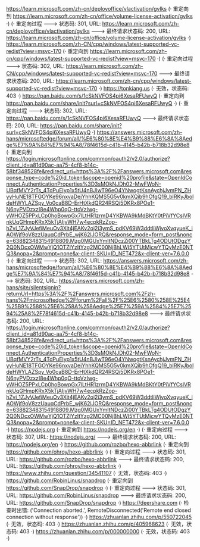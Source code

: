 https://learn.microsoft.com/zh-cn/deployoffice/vlactivation/gvlks (· 重定向到 https://learn.microsoft.com/zh-cn/office/volume-license-activation/gvlks ·)
(· 重定向过程 ---> 状态码: 301, URL: https://learn.microsoft.com/zh-cn/deployoffice/vlactivation/gvlks ---> 最终请求状态码: 200, URL: https://learn.microsoft.com/zh-cn/office/volume-license-activation/gvlks ·)
https://learn.microsoft.com/zh-CN/cpp/windows/latest-supported-vc-redist?view=msvc-170 (· 重定向到 https://learn.microsoft.com/zh-cn/cpp/windows/latest-supported-vc-redist?view=msvc-170 ·)
(· 重定向过程 ---> 状态码: 302, URL: https://learn.microsoft.com/zh-CN/cpp/windows/latest-supported-vc-redist?view=msvc-170 ---> 最终请求状态码: 200, URL: https://learn.microsoft.com/zh-cn/cpp/windows/latest-supported-vc-redist?view=msvc-170 ·)
https://tonkiang.us (· 无效，状态码: 403 ·)
https://pan.baidu.com/s/1cSkNVFOS4pi6XesaRFUwyQ (· 重定向到 https://pan.baidu.com/share/init?surl=cSkNVFOS4pi6XesaRFUwyQ ·)
(· 重定向过程 ---> 状态码: 302, URL: https://pan.baidu.com/s/1cSkNVFOS4pi6XesaRFUwyQ ---> 最终请求状态码: 200, URL: https://pan.baidu.com/share/init?surl=cSkNVFOS4pi6XesaRFUwyQ ·)
https://answers.microsoft.com/zh-hans/microsoftedge/forum/all/%E6%80%8E%E4%B9%88%E6%8A%8Aedge%E7%9A%84%E7%94%A8/78f4615d-c41b-4145-b42b-b718b32d98e8 (· 重定向到 https://login.microsoftonline.com/common/oauth2/v2.0/authorize?client_id=a81d90ac-aa75-4cf8-b14c-58bf348528fe&redirect_uri=https%3A%2F%2Fanswers.microsoft.com&response_type=code%20id_token&scope=openid%20profile&state=OpenIdConnect.AuthenticationProperties%3D3sMOkNJDh02-MwFWoN-UBqfMVY2rTs_4TdPuEIyp1x5tU4nBJIwT96eO4YNwogtKsnAychjJvmPN_ZHyyHuNE18TFGOYKe96nxvaDejYhhKQMS5G5v0kmXQib9hOfgQ19_bIRKyJboldeHWYLAZSpy_Vo0caB8D-ErHtXkdQR24RSQi5DKRx8POe1-N6nyPVDzxzI8e4Whp0qO-ttoVzIwg-yWHOZ5PPxLCp0hoBowpGx7lLtHR1zrmD4YKBWA9kMdBKtY0tPiVfYCslVRnkUqGHmpKRxX5kTjAIjvWH7w4ecpkRzZop-hZvi_1ZJyVJefiMeuOv3Xit4jEAKv2oj2i3ymS_pdKV69W3ddtliWjvoXvqyueK_iAOWjf9oV8zzUauqCdPrbE_wjK62lJORQ&response_mode=form_post&nonce=638823483154918809.Mzg0MGUxYmItNDczZi00YTBkLTg4ODUtODgzY2Q0NDcxOWMwYjQ1OTZlYzItYzg2MC00NjBhLWI5YTUtMjcwYTQyMzE0NTQ3&nopa=2&prompt=none&x-client-SKU=ID_NET472&x-client-ver=7.6.0.0 ·)
(· 重定向过程 ---> 状态码: 302, URL: https://answers.microsoft.com/zh-hans/microsoftedge/forum/all/%E6%80%8E%E4%B9%88%E6%8A%8Aedge%E7%9A%84%E7%94%A8/78f4615d-c41b-4145-b42b-b718b32d98e8 ---> 状态码: 302, URL: https://answers.microsoft.com/zh-hans/site/silentsignin?returnUrl=https%3A%2F%2Fanswers.microsoft.com%2Fzh-hans%2Fmicrosoftedge%2Fforum%2Fall%2F%25E6%2580%258E%25E4%25B9%2588%25E6%258A%258Aedge%25E7%259A%2584%25E7%2594%25A8%2F78f4615d-c41b-4145-b42b-b718b32d98e8 ---> 最终请求状态码: 200, URL: https://login.microsoftonline.com/common/oauth2/v2.0/authorize?client_id=a81d90ac-aa75-4cf8-b14c-58bf348528fe&redirect_uri=https%3A%2F%2Fanswers.microsoft.com&response_type=code%20id_token&scope=openid%20profile&state=OpenIdConnect.AuthenticationProperties%3D3sMOkNJDh02-MwFWoN-UBqfMVY2rTs_4TdPuEIyp1x5tU4nBJIwT96eO4YNwogtKsnAychjJvmPN_ZHyyHuNE18TFGOYKe96nxvaDejYhhKQMS5G5v0kmXQib9hOfgQ19_bIRKyJboldeHWYLAZSpy_Vo0caB8D-ErHtXkdQR24RSQi5DKRx8POe1-N6nyPVDzxzI8e4Whp0qO-ttoVzIwg-yWHOZ5PPxLCp0hoBowpGx7lLtHR1zrmD4YKBWA9kMdBKtY0tPiVfYCslVRnkUqGHmpKRxX5kTjAIjvWH7w4ecpkRzZop-hZvi_1ZJyVJefiMeuOv3Xit4jEAKv2oj2i3ymS_pdKV69W3ddtliWjvoXvqyueK_iAOWjf9oV8zzUauqCdPrbE_wjK62lJORQ&response_mode=form_post&nonce=638823483154918809.Mzg0MGUxYmItNDczZi00YTBkLTg4ODUtODgzY2Q0NDcxOWMwYjQ1OTZlYzItYzg2MC00NjBhLWI5YTUtMjcwYTQyMzE0NTQ3&nopa=2&prompt=none&x-client-SKU=ID_NET472&x-client-ver=7.6.0.0 ·)
https://nodejs.org (· 重定向到 https://nodejs.org/en ·)
(· 重定向过程 ---> 状态码: 307, URL: https://nodejs.org/ ---> 最终请求状态码: 200, URL: https://nodejs.org/en ·)
https://github.com/rozbo/hexo-abbrlink (· 重定向到 https://github.com/ohroy/hexo-abbrlink ·)
(· 重定向过程 ---> 状态码: 301, URL: https://github.com/rozbo/hexo-abbrlink ---> 最终请求状态码: 200, URL: https://github.com/ohroy/hexo-abbrlink ·)
https://www.zhihu.com/question/34541107 (· 无效，状态码: 403 ·)
https://github.com/RobinLinus/snapdrop (· 重定向到 https://github.com/SnapDrop/snapdrop ·)
(· 重定向过程 ---> 状态码: 301, URL: https://github.com/RobinLinus/snapdrop ---> 最终请求状态码: 200, URL: https://github.com/SnapDrop/snapdrop ·)
https://deershare.com (· 检查时出错: ('Connection aborted.', RemoteDisconnected('Remote end closed connection without response')) ·)
https://zhuanlan.zhihu.com/p/550722045 (· 无效，状态码: 403 ·)
https://zhuanlan.zhihu.com/p/405968623 (· 无效，状态码: 403 ·)
https://zhuanlan.zhihu.com/p/000000000 (· 无效，状态码: 403 ·)
